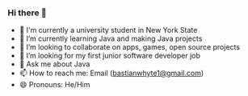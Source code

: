 ### Hi there 👋


- 🔭 I'm currently a university student in New York State
- 🌱 I’m currently learning Java and making Java projects 
- 👯 I’m looking to collaborate on apps, games, open source projects
- 🤔 I’m looking for my first junior software developer job
- 💬 Ask me about Java
- 📫 How to reach me: Email (bastianwhyte1@gmail.com)
- 😄 Pronouns: He/Him
